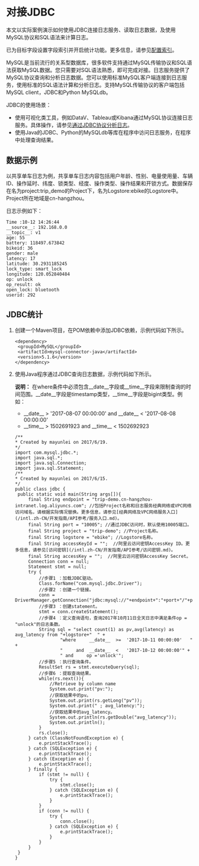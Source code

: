 # 对接JDBC

本文以实际案例演示如何使用JDBC连接日志服务、读取日志数据，及使用MySQL协议和SQL语法来计算日志。

已为目标字段设置字段索引并开启统计功能。更多信息，请参见[配置索引](/intl.zh-CN/查询与分析/配置索引.md)。

MySQL是当前流行的关系型数据库，很多软件支持通过MySQL传输协议和SQL语法获取MySQL数据。您只需要对SQL语法熟悉，即可完成对接。日志服务提供了MySQL协议查询和分析日志数据。您可以使用标准MySQL客户端连接到日志服务，使用标准的SQL语法计算和分析日志。支持MySQL传输协议的客户端包括MySQL client，JDBC和Python MySQLdb。

JDBC的使用场景：

-   使用可视化类工具，例如DataV、Tableau或Kibana通过MySQL协议连接日志服务。具体操作，请参见[通过JDBC协议分析日志](/intl.zh-CN/查询与分析/通过JDBC协议分析日志.md)。
-   使用Java的JDBC、Python的MySQLdb等库在程序中访问日志服务，在程序中处理查询结果。

## 数据示例

以共享单车日志为例，共享单车日志内容包括用户年龄、性别、电量使用量、车辆ID、操作延时、纬度、锁类型、经度、操作类型、操作结果和开锁方式。数据保存在名为project:trip\_demo的Project下，名为Logstore:ebike的Logstore中。Project所在地域是cn-hangzhou。

日志示例如下：

```
Time :10-12 14:26:44
__source__: 192.168.0.0
__topic__: v1 
age: 55 
battery: 118497.673842 
bikeid: 36 
gender: male 
latency: 17 
latitude: 30.2931185245 
lock_type: smart_lock 
longitude: 120.052840484 
op: unlock 
op_result: ok 
open_lock: bluetooth 
userid: 292
```

## JDBC统计

1.  创建一个Maven项目，在POM依赖中添加JDBC依赖，示例代码如下所示。

    ```
    <dependency>
     <groupId>MySQL</groupId>
     <artifactId>mysql-connector-java</artifactId>
     <version>5.1.6</version>
    </dependency>
    ```

2.  使用Java程序通过JDBC查询日志数据，示例代码如下所示。

    **说明：** 在where条件中必须包含\_\_date\_\_字段或\_\_time\_\_字段来限制查询的时间范围。\_\_date\_\_字段是timestamp类型，\_\_time\_\_字段是bigint类型。例如：

    -   \_\_date\_\_ \> '2017-08-07 00:00:00' and \_\_date\_\_ < '2017-08-08 00:00:00'
    -   \_\_time\_\_ \> 1502691923 and \_\_time\_\_ < 1502692923
    ```
    /**
    * Created by mayunlei on 2017/6/19.
    */
    import com.mysql.jdbc.*;
    import java.sql.*;
    import java.sql.Connection;
    import java.sql.Statement;
    /**
    * Created by mayunlei on 2017/6/15.
    */
    public class jdbc {
     public static void main(String args[]){
         final String endpoint = "trip-demo.cn-hangzhou-intranet.log.aliyuncs.com"; //包括Project名称和日志服务经典网络或VPC网络访问域名，请根据实际情况替换。更多信息，请参见[经典网络及VPC网络服务入口](/intl.zh-CN/开发指南/API参考/服务入口.md)。
         final String port = "10005"; //通过JDBC访问时，默认使用10005端口。
         final String project = "trip-demo"; //Project名称。
         final String logstore = "ebike"; //Logstore名称。
         final String accessKeyId = "";  //阿里云访问密钥AccessKey ID。更多信息，请参见[访问密钥](/intl.zh-CN/开发指南/API参考/访问密钥.md)。
         final String accessKey = "";  //阿里云访问密钥AccessKey Secret。
         Connection conn = null;
         Statement stmt = null;
         try {
             //步骤1 ：加载JDBC驱动。
             Class.forName("com.mysql.jdbc.Driver");
             //步骤2 ：创建一个链接。
             conn = DriverManager.getConnection("jdbc:mysql://"+endpoint+":"+port+"/"+project,accessKeyId,accessKey);
             //步骤3 ：创建statement。
             stmt = conn.createStatement();
             //步骤4 ：定义查询语句，查询2017年10月11日全天日志中满足条件op = "unlock"的日志条数。
             String sql = "select count(1) as pv,avg(latency) as avg_latency from "+logstore+"  " +
                     "where     __date__  >=  '2017-10-11 00:00:00'   " +
                     "     and  __date__  <   '2017-10-12 00:00:00'" +
                     " and     op ='unlock'";
             //步骤5 ：执行查询条件。
             ResultSet rs = stmt.executeQuery(sql);
             //步骤6 ：提取查询结果。
             while(rs.next()){
                 //Retrieve by column name
                 System.out.print("pv:");
                 //获取结果中的pv。
                 System.out.print(rs.getLong("pv"));
                 System.out.print(" ; avg_latency:");
                 //获取结果中的avg_latency。
                 System.out.println(rs.getDouble("avg_latency"));
                 System.out.println();
             }
             rs.close();
         } catch (ClassNotFoundException e) {
             e.printStackTrace();
         } catch (SQLException e) {
             e.printStackTrace();
         } catch (Exception e) {
             e.printStackTrace();
         } finally {
             if (stmt != null) {
                 try {
                     stmt.close();
                 } catch (SQLException e) {
                     e.printStackTrace();
                 }
             }
             if (conn != null) {
                 try {
                     conn.close();
                 } catch (SQLException e) {
                     e.printStackTrace();
                 }
             }
         }
     }
    }
    ```


